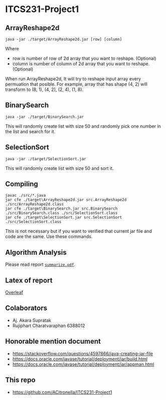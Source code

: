 # ITCS231-Project1

## ArrayReshape2d

```
java -jar ./target/ArrayReshape2d.jar [row] [column]
```
Where  
- row is number of row of 2d array that you want to reshape. (Optional)  
- column is number of column of 2d array that you want to reshape. (Optional)  

When run ArrayReshape2d, It will try to reshape input array every permuation that posible.
For example, array that has shape (4, 2) will transform to (8, 1), (4, 2), (2, 4), (1, 8).

## BinarySearch

```
java -jar ./target/BinarySearch.jar
```
This will randomly create list with size 50 and randomly pick one number in the list and search for it.

## SelectionSort

```
java -jar ./target/SelectionSort.jar
```
This will randomly create list with size 50 and sort it.


## Compiling

```
javac ./src/*.java 
jar cfe ./target\ArrayReshape2d.jar src.ArrayReshape2d ./src/ArrayReshape2d.class 
jar cfe ./target\BinarySearch.jar src.BinarySearch ./src/BinarySearch.class ./src/SelectionSort.class
jar cfe ./target\SelectionSort.jar src.SelectionSort ./src/SelectionSort.class
```
This is not necessary but if you want to verified that current jar file and code are the same. Use these commands.

## Algorithm Analysis

Please read report [`summarize.pdf`](https://github.com/ACitronella/ITCS231-Project1/blob/main/summarize.pdf).

## Latex of report

[Overleaf](https://www.overleaf.com/read/wmktdktjndnv  )


## Colaborators

- Aj. Akara Supratak  
- Rujiphart Charatvaraphan 6388012  

## Honorable mention document

- https://stackoverflow.com/questions/4597866/java-creating-jar-file
- https://docs.oracle.com/javase/tutorial/deployment/jar/build.html
- https://docs.oracle.com/javase/tutorial/deployment/jar/appman.html

## This repo

- https://github.com/ACitronella/ITCS231-Project1



